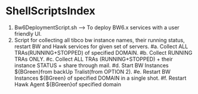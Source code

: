 # ShellScriptsIndex
1. Bw6DeploymentScript.sh --> To deploy BW6.x services with a user friendly UI.
2. Script for collecting all tibco bw instance names, their running status, restart BW and Hawk services for given set of servers.
#a. Collect ALL TRAs(RUNNING+STOPPED) of specified DOMAIN.
#b. Collect RUNNING TRAs ONLY.
#c. Collect ALL TRAs (RUNNING+STOPPED) + their instance STATUS + share through mail.
#d. Start BW Instances ${BGreen}from backUp Tralist(from OPTION 2).
#e. Restart BW Instances ${BGreen} of specified DOMAIN in a single shot.
#f. Restart Hawk Agent ${BGreen}of specified domain
